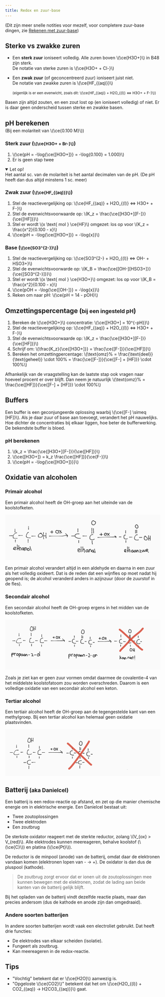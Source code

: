 ```yaml
---
title: Redox en zuur-base
---
```


(Dit zijn meer snelle notities voor mezelf, voor completere zuur-base dingen, zie [Rekenen met zuur-base](/5VWO/TW3/Scheikunde.md))

## Sterke vs zwakke zuren

- Een **sterk zuur** ioniseert volledig. Alle zuren boven \\(\ce{H3O+}\\) in B48 zijn sterk.  
  De notatie van sterke zuren is \\(\ce{H3O+ + Cl-}\\)

- Een **zwak zuur** (of geconcentreerd zuur) ioniseert juist niet.  
  De notatie van zwakke zuren is \\(\ce{HF_{(aq)}}\\)

  <small>(eigenlijk is er een evenwicht, zoals dit: \\(\ce{HF_{(aq)} + H2O_{(l)} <=> H3O+ + F-}\\))</small>

Basen zijn altijd zouten, en een zout lost op (en ioniseert volledig) of niet. Er is daar geen onderscheid tussen sterke en zwakke basen.

<!--De zuur en base die tegenover elkaar staan op één regel in B48 zijn **geconjungeerd**.-->

## pH berekenen

<p style="margin-top: -1em">(Bij een molariteit van \(\ce{0.100 M}\))</p>

### Sterk zuur (<small>\\(\ce{H3O+ + Br-}\\)</small>)

1. \\(\ce{pH = -\log{\ce{[H3O+]}} = -\log{0.100} = 1.000}\\)
2. Er is geen stap twee

<details open>
<summary>Let op!</summary>
Het aantal sc. van de molariteit is het aantal decimalen van de pH. (De pH heeft dan dus altijd minstens 1 sc. meer)
</details>

### Zwak zuur (<small>\\(\ce{HF_{(aq)}}\\)</small>)

1. Stel de reactievergelijking op: \\(\ce{HF_{(aq)} + H2O_{(l)} <=> H3O+ + F-}\\)
2. Stel de evenwichtsvoorwaarde op: \\(K_z = \frac{\ce{[H3O+][F-]}}{\ce{[HF]}}\\)
3. Stel er wordt \\(x \text{ mol } \ce{HF}\\) omgezet: los op voor \\(K_z = \frac{x^2}{0.100 - x}\\)
4. \\(\ce{pH = -\log{\ce{[H3O+]}} = -\log{x}}\\)

### Base (<small>\\(\ce{SO3^{2-}}\\)</small>)

1. Stel de reactievergelijking op: \\(\ce{SO3^{2-} + H2O_{(l)} <=> OH- + HSO3+}\\)
2. Stel de evenwichtsvoorwarde op: \\(K_B = \frac{\ce{[OH-][HSO3+]}}{\ce{[SO3^{2-}]}}\\)
3. Stel er wordt \\(x \text{ mol } \ce{H3O+}\\) omgezet: los op voor \\(K_B = \frac{x^2}{0.100 - x}\\)
4. \\(\ce{pOH = -\log{\ce{[OH-]}} = -\log{x}}\\)
5. Reken om naar pH: \\(\ce{pH = 14 - pOH}\\)

## Omzettingspercentage (<small>bij een ingesteld pH</small>)

1. Bereken de \\(\ce{H3O+}\\) concentratie: \\(\ce{[H3O+] = 10^{-pH}}\\)
2. Stel de reactievergelijking op: \\(\ce{HF_{(aq)} + H2O_{(l)} <=> H3O+ + F-}\\)
3. Stel de evenwichtsvoorwaarde op: \\(K_z = \frac{\ce{[H3O+][F-]}}{\ce{[HF]}}\\)
4. Schrijf om: \\(\frac{K_z}{\ce{[H3O+]}} = \frac{\ce{[F-]}}{\ce{[HF]}}\\)
5. Bereken het omzettingpercentage: \\(\text{omz}\% = \frac{\text{deel}}{\text{geheel}} \cdot 100\% = \frac{\ce{[F-]}}{\ce{[F-] + [HF]}} \cdot 100\%\\)

Afhankelijk van de vraagstelling kan de laatste stap ook vragen naar hoeveel procent er over blijft. Dan neem je natuurlijk \\(\text{omz}\% = \frac{\ce{[HF]}}{\ce{[F-] + [HF]}} \cdot 100\%\\)

## Buffers

Een buffer is een geconjungeerde oplossing waarbij \\(\ce{[F-] \simeq [HF]}\\). Als je daar zuur of base aan toevoegt, verandert het pH nauwelijks. Hoe dichter de concentraties bij elkaar liggen, hoe beter de bufferwerking. De bekendste buffer is bloed.

### pH berekenen

1. \\(k_z = \frac{\ce{[H3O+][F-]}}{\ce{[HF]}}\\)
2. \\(\ce{[H3O+]} = k_z \frac{\ce{[HF]}}{\ce{F-}}\\)
3. \\(\ce{pH = -\log{\ce{[H3O+]}}}\\)

## Oxidatie van alcoholen

<!--
De oxidatie van een alcohol werkt dus zo:

- -OH vervangen door =O (aka aldehyde)
- -OH erbij aan de C waaraan de O gebonden is (aka zuur)
-->

### Primair alcohol

Een primair alcohol heeft de OH-groep aan het uiteinde van de koolstofketen.

![De oxidatie van een primair alcohol](primair-oxidatie.png)

Een primair alcohol verandert altijd in een aldehyde en daarna in een zuur als het volledig oxideert. Dat is de reden dat een wijnfles op moet nadat hij geopend is; de alcohol veranderd anders in azijnzuur (door de zuurstof in de fles).

### Secondair alcohol

Een secondair alcohol heeft de OH-groep ergens in het midden van de koolstofketen.

![De oxidatie van een secondair alcohol](secondair-oxidatie.png)

Zoals je ziet kan er geen zuur vormen omdat daarmee de covalentie-4 van het middelste koolstofatoom zou worden overschreden. Daarom is een volledige oxidatie van een secondair alcohol een keton.

### Tertiar alcohol

Een tertiair alcohol heeft de OH-groep aan de tegengestelde kant van een methylgroep. Bij een tertiar alcohol kan helemaal geen oxidatie plaatsvinden.

![Het gebrek aan oxidatie van een tertiair alcohol](tertiair-oxidatie.png)

## Batterij <small>(aka Danielcel)</small>

Een batterij is een redox-reactie op afstand, en zet op die manier chemische energie om in elektrische energie. Een Danielcel bestaat uit:

- Twee zoutoplossingen
- Twee elektroden
- Een zoutbrug

De sterkste oxidator reageert met de sterkte reductor, zolang \\(V_{ox} > V_{red}\\). Alle elektrodes kunnen meereageren, behalve koolstof (\\(\ce{C}\\)) en platina (\\(\ce{Pt}\\)).

De reductor is de minpool (anode) van de batterij, omdat daar de elektronen vandaan komen (elektronen lopen van - &rarr; +). De oxidator is dan dus de pluspool (kathode).

> De zoutbrug zorgt ervoor dat er ionen uit de zoutoplossingen mee kunnen bewegen met de elektronen, zodat de lading aan beide kanten van de batterij gelijk blijft.

Bij het opladen van de batterij vindt dezelfde reactie plaats, maar dan precies andersom (dus de kathode en anode zijn dan omgedraaid).

### Andere soorten batterijen

In andere soorten batterijen wordt vaak een electroliet gebruikt. Dat heeft drie functies:

- De elektrodes van elkaar scheiden (isolatie).
- Fungeert als zoutbrug.
- Kan meereageren in de redox-reactie.

## Tips

- "Vochtig" betekent dat er \\(\ce{H2O}\\) aanwezig is.
- "Opgeloste \\(\ce{CO2}\\)" betekent dat het om \\(\ce{H2O_{(l)} + CO2_{(aq)} -> H2CO3\_{(aq)}}\\) gaat.
